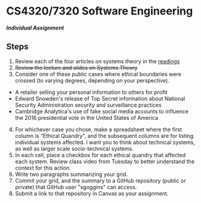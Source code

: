 # CS4320/7320 Software Engineering
***Individual Assignment***

## Steps
1. Review each of the four articles on systems theory in the [readings](../readings)
2. ~~Review the lecture and slides on Systems Theory~~ 
3. Consider one of these public cases where ethical boundaries were crossed (to varying degrees, depending on your perspective). 
 - A retailer selling your personal information to others for profit
 - Edward Snowden's release of Top Secret information about National Security Administration security and surveillance practices
 - Cambridge Analytica's use of fake social media accounts to influence the 2016 presidential vote in the United States of America
4. For whichever case you chose, make a spreadsheet where the first column is "Ethical Quandry", and the subsequent columns are for listing individual systems affected. I want you to think about technical systems, as well as larger scale socio-technical systems. 
5. In each cell, place a checkbox for each ethical quandry that affected each system. Review class video from Tuesday to better understand the context for this action. 
6. Write two paragraphs summarizing your grid. 
7. Commit your grid, and the summary to a GitHub repository (public or private) that GitHub user "sgoggins" can access. 
8. Submit a link to that repository in Canvas as your assignment. 
